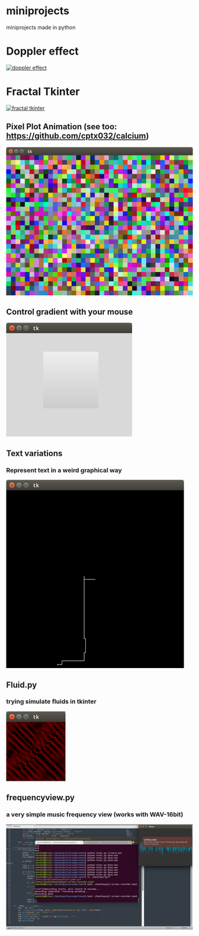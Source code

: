 # miniprojects
miniprojects made in python

# Doppler effect
[![doppler effect](http://share.gifyoutube.com/vpLBRp.gif)](https://www.youtube.com/watch?v=ib8un1VxAbs)

# Fractal Tkinter
[![fractal tkinter](http://share.gifyoutube.com/KRxZbY.gif)](https://www.youtube.com/watch?v=Ic1oHxMDQQs)

## Pixel Plot Animation (see too: https://github.com/cptx032/calcium)
![pixel plot](screenshots/pixel_plot.png)

## Control gradient with your mouse
![fast linear gradient](screenshots/fast_linear_gradient.png)

## Text variations
### Represent text in a weird graphical way
![text variations](screenshots/text_variations.png)

## Fluid.py
### trying simulate fluids in tkinter
![fluid.py](screenshots/fluid.png)

## frequencyview.py
### a very simple music frequency view (works with WAV-16bit)
![frequencyview.py](screenshots/frequencyview.gif)
